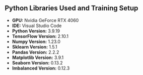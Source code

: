 ## Python Libraries Used and Training Setup

- **GPU:** Nvidia GeForce RTX 4060
- **IDE:** Visual Studio Code
- **Python Version:** 3.9.19
- **TensorFlow Version:** 2.10.1
- **Numpy Version:** 1.23.0
- **Sklearn Version:** 1.5.1
- **Pandas Version:** 2.2.2
- **Matplotlib Version:** 3.9.1
- **Seaborn Version:** 0.13.2
- **Imbalanced Version:** 0.12.3